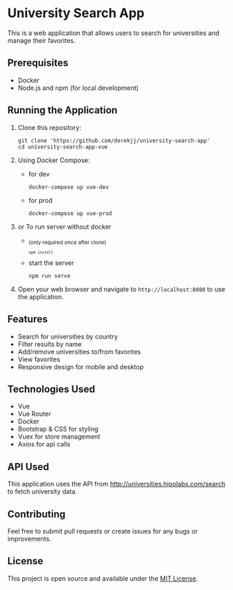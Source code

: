 # University Search App

This is a web application that allows users to search for universities and manage their favorites.

## Prerequisites

- Docker
- Node.js and npm (for local development)

## Running the Application

1. Clone this repository:

   ```
   git clone 'https://github.com/derekjj/university-search-app'
   cd university-search-app-vue
   ```

2. Using Docker Compose:
    - for dev

        ```
        docker-compose up vue-dev
        ```
    - for prod

        ```
        docker-compose up vue-prod
        ```
2. or To run server without docker
    - <sub> (only required once after clone) <sub>
        ```
        npm install
        ```
    - start the server
        ```
        npm run serve
        ```

4. Open your web browser and navigate to `http://localhost:8080` to use the application.


## Features

- Search for universities by country
- Filter results by name
- Add/remove universities to/from favorites
- View favorites
- Responsive design for mobile and desktop

## Technologies Used

- Vue
- Vue Router
- Docker
- Bootstrap & CSS for styling
- Vuex for store management
- Axios for api calls

## API Used

This application uses the API from http://universities.hipolabs.com/search to fetch university data.

## Contributing

Feel free to submit pull requests or create issues for any bugs or improvements.

## License

This project is open source and available under the [MIT License](LICENSE).
